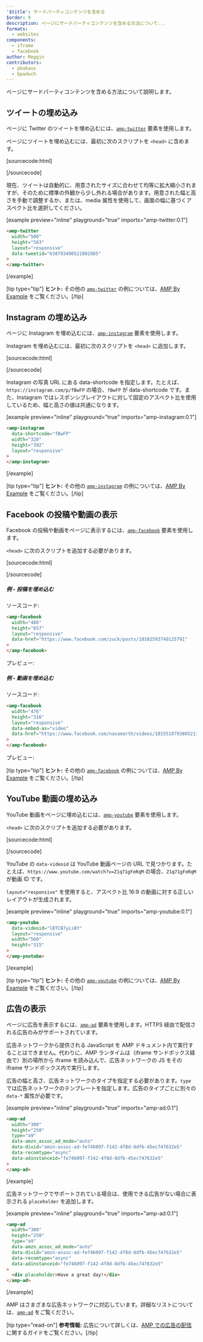 ```yaml
---
'$title': サードパーティコンテンツを含める
$order: 9
description: ページにサードパーティコンテンツを含める方法について...
formats:
  - websites
components:
  - iframe
  - facebook
author: Meggin
contributors:
  - pbakaus
  - bpaduch
---
```


ページにサードパーティコンテンツを含める方法について説明します。

## ツイートの埋め込み

ページに Twitter のツイートを埋め込むには、[`amp-twitter`](../../../../documentation/components/reference/amp-twitter.md) 要素を使用します。

ページにツイートを埋め込むには、最初に次のスクリプトを `<head>` に含めます。

[sourcecode:html]

<script async custom-element="amp-twitter"
  src="https://ampjs.org/v0/amp-twitter-0.1.js"></script>

[/sourcecode]

現在、ツイートは自動的に、用意されたサイズに合わせて均等に拡大縮小されますが、そのために標準の外観から少し外れる場合があります。用意された幅と高さを手動で調整するか、または、media 属性を使用して、画面の幅に基づくアスペクト比を選択してください。

[example preview="inline" playground="true" imports="amp-twitter:0.1"]

```html
<amp-twitter
  width="500"
  height="583"
  layout="responsive"
  data-tweetid="638793490521001985"
>
</amp-twitter>
```

[/example]

[tip type="tip"] <strong>ヒント:</strong> その他の [`amp-twitter`](../../../../documentation/components/reference/amp-twitter.md) の例については、[AMP By Example](../../../../documentation/examples/documentation/amp-twitter.html) をご覧ください。[/tip]

## Instagram の埋め込み

ページに Instagram を埋め込むには、[`amp-instagram`](../../../../documentation/components/reference/amp-instagram.md) 要素を使用します。

Instagram を埋め込むには、最初に次のスクリプトを `<head>` に追加します。

[sourcecode:html]

<script async custom-element="amp-instagram"
  src="https://ampjs.org/v0/amp-instagram-0.1.js"></script>

[/sourcecode]

Instagram の写真 URL にある data-shortcode を指定します。たとえば、`https://instagram.com/p/fBwFP` の場合、`fBwFP` が data-shortcode です。また、Instagram ではレスポンシブレイアウトに対して固定のアスペクト比を使用しているため、幅と高さの値は共通になります。

[example preview="inline" playground="true" imports="amp-instagram:0.1"]

```html
<amp-instagram
  data-shortcode="fBwFP"
  width="320"
  height="392"
  layout="responsive"
>
</amp-instagram>
```

[/example]

[tip type="tip"] <strong>ヒント:</strong> その他の [`amp-instagram`](../../../../documentation/components/reference/amp-instagram.md) の例については、[AMP By Example](../../../../documentation/examples/documentation/amp-instagram.html) をご覧ください。[/tip]

## Facebook の投稿や動画の表示

Facebook の投稿や動画をページに表示するには、[`amp-facebook`](../../../../documentation/components/reference/amp-facebook.md) 要素を使用します。

`<head>` に次のスクリプトを追加する必要があります。

[sourcecode:html]

<script async custom-element="amp-facebook"
  src="https://ampjs.org/v0/amp-facebook-0.1.js"></script>

[/sourcecode]

##### 例 - 投稿を埋め込む

ソースコード:

```html
<amp-facebook
  width="486"
  height="657"
  layout="responsive"
  data-href="https://www.facebook.com/zuck/posts/10102593740125791"
>
</amp-facebook>
```

プレビュー: <amp-facebook width="486" height="657" layout="responsive" data-href="https://www.facebook.com/zuck/posts/10102593740125791"> </amp-facebook>

##### 例 - 動画を埋め込む

ソースコード:

```html
<amp-facebook
  width="476"
  height="316"
  layout="responsive"
  data-embed-as="video"
  data-href="https://www.facebook.com/nasaearth/videos/10155187938052139"
>
</amp-facebook>
```

プレビュー: <amp-facebook width="476" height="316" layout="responsive" data-embed-as="video" data-href="https://www.facebook.com/nasaearth/videos/10155187938052139"> </amp-facebook>

[tip type="tip"] <strong>ヒント:</strong> その他の [`amp-facebook`](../../../../documentation/components/reference/amp-facebook.md) の例については、[AMP By Example](../../../../documentation/examples/documentation/amp-facebook.html) をご覧ください。[/tip]

## YouTube 動画の埋め込み

YouTube 動画をページに埋め込むには、[`amp-youtube`](../../../../documentation/components/reference/amp-youtube.md) 要素を使用します。

`<head>` に次のスクリプトを追加する必要があります。

[sourcecode:html]

<script async custom-element="amp-youtube"
  src="https://ampjs.org/v0/amp-youtube-0.1.js"></script>

[/sourcecode]

YouTube の `data-videoid` は YouTube 動画ページの URL で見つかります。たとえば、`https://www.youtube.com/watch?v=Z1q71gFeRqM` の場合、`Z1q71gFeRqM` が動画 ID です。

`layout="responsive"` を使用すると、アスペクト比 16:9 の動画に対する正しいレイアウトが生成されます。

[example preview="inline" playground="true" imports="amp-youtube:0.1"]

```html
<amp-youtube
  data-videoid="lBTCB7yLs8Y"
  layout="responsive"
  width="560"
  height="315"
>
</amp-youtube>
```

[/example]

[tip type="tip"] <strong>ヒント:</strong> その他の [`amp-youtube`](../../../../documentation/components/reference/amp-youtube.md) の例については、[AMP By Example](../../../../documentation/examples/documentation/amp-youtube.html) をご覧ください。[/tip]

## 広告の表示

ページに広告を表示するには、[`amp-ad`](../../../../documentation/components/reference/amp-ad.md) 要素を使用します。HTTPS 経由で配信される広告のみがサポートされています。

広告ネットワークから提供される JavaScript を AMP ドキュメント内で実行することはできません。代わりに、AMP ランタイムは（iframe サンドボックス経由で）別の場所から iframe を読み込んで、広告ネットワークの JS をその iframe サンドボックス内で実行します。

広告の幅と高さ、広告ネットワークのタイプを指定する必要があります。`type` では広告ネットワークのテンプレートを指定します。広告のタイプごとに別々の `data-*` 属性が必要です。

[example preview="inline" playground="true" imports="amp-ad:0.1"]

```html
<amp-ad
  width="300"
  height="250"
  type="a9"
  data-amzn_assoc_ad_mode="auto"
  data-divid="amzn-assoc-ad-fe746097-f142-4f8d-8dfb-45ec747632e5"
  data-recomtype="async"
  data-adinstanceid="fe746097-f142-4f8d-8dfb-45ec747632e5"
>
</amp-ad>
```

[/example]

広告ネットワークでサポートされている場合は、使用できる広告がない場合に表示される `placeholder` を追加します。

[example preview="inline" playground="true" imports="amp-ad:0.1"]

```html
<amp-ad
  width="300"
  height="250"
  type="a9"
  data-amzn_assoc_ad_mode="auto"
  data-divid="amzn-assoc-ad-fe746097-f142-4f8d-8dfb-45ec747632e5"
  data-recomtype="async"
  data-adinstanceid="fe746097-f142-4f8d-8dfb-45ec747632e5"
>
  <div placeholder>Have a great day!</div>
</amp-ad>
```

[/example]

AMP はさまざまな広告ネットワークに対応しています。詳細なリストについては、[<code>amp-ad</code>](../../../../documentation/components/reference/amp-ad.md#supported-ad-networks) をご覧ください。

[tip type="read-on"] <strong>参考情報:</strong> 広告について詳しくは、[AMP での広告の配信](../../../../documentation/guides-and-tutorials/develop/monetization/index.md)に関するガイドをご覧ください。[/tip]
